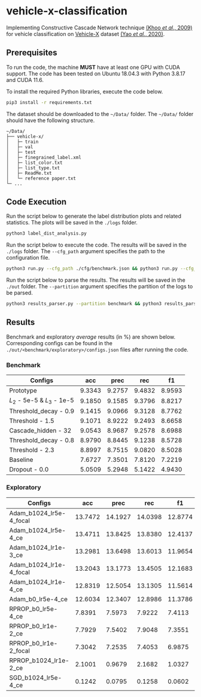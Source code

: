 # vehicle-x-classification
Implementing Constructive Cascade Network technique [(Khoo *et al*., 2009)](https://link.springer.com/chapter/10.1007/978-3-642-03040-6_29) for vehicle classification on [Vehicle-X](https://github.com/yorkeyao/VehicleX) dataset [(Yao *et al.*, 2020)](https://link.springer.com/chapter/10.1007/978-3-030-58539-6_46).

## Prerequisites
To run the code, the machine **MUST** have at least one GPU with CUDA support. The code has been tested on Ubuntu 18.04.3 with Python 3.8.17 and CUDA 11.6.

To install the required Python libraries, execute the code below.
```bash
pip3 install -r requirements.txt
```

The dataset should be downloaded to the `~/Data/` folder. The `~/Data/` folder should have the following structure.
```
~/Data/
├── vehicle-x/
│   ├─ train
│   ├─ val
│   ├─ test
│   ├─ finegrained_label.xml
│   ├─ list_color.txt
│   ├─ list_type.txt
│   ├─ ReadMe.txt
│   └─ reference paper.txt
└─ ...
```

## Code Execution
Run the script below to generate the label distribution plots and related statistics. The plots will be saved in the `./logs` folder.
```bash
python3 label_dist_analysis.py
```

Run the script below to execute the code. The results will be saved in the `./logs` folder. The `--cfg_path` argument specifies the path to the configuration file.
```bash
python3 run.py --cfg_path ./cfg/benchmark.json && python3 run.py --cfg_path ./cfg/exploratory.json
```
Run the script below to parse the results. The results will be saved in the `./out` folder. The `--partition` argument specifies the partition of the logs to be parsed.
```bash
python3 results_parser.py --partition benchmark && python3 results_parser.py --partition exploratory
```

## Results
Benchmark and exploratory *average* results (in %) are shown below. Corresponding configs can be found in the `./out/<benchmark/exploratory>/configs.json` files after running the code.

### Benchmark
| Configs | acc    | prec   | rec    | f1     |
|---------|--------|--------|--------|--------|
|Prototype| 9.3343 | 9.2757 | 9.4832 | 8.9593 |
|$L_2$ - 5e-5 \& $L_3$ - 1e-5| 9.1850 | 9.1585 | 9.3796 | 8.8217 |
|Threshold_decay - 0.9| 9.1415 | 9.0966 | 9.3128 | 8.7762 |
|Threshold - 1.5| 9.1071 | 8.9222 | 9.2493 | 8.6658 |
|Cascade_hidden - 32| 9.0543 | 8.9687 | 9.2578 | 8.6988 |
|Threshold_decay - 0.8| 8.9790 | 8.8445 | 9.1238 | 8.5728 |
|Threshold - 2.3| 8.8997 | 8.7515 | 9.0820 | 8.5028 |
|Baseline| 7.6727 | 7.3501 | 7.8120 | 7.2219 |
|Dropout - 0.0| 5.0509 | 5.2948 | 5.1422 | 4.9430 |

### Exploratory
| Configs | acc     | prec    | rec     | f1      |
|---------|---------|---------|---------|---------|
|Adam_b1024_lr5e-4_focal| 13.7472 | 14.1927 | 14.0398 | 12.8774 |
|Adam_b1024_lr5e-4_ce| 13.4711 | 13.8425 | 13.8380 | 12.4137 |
|Adam_b1024_lr1e-3_ce| 13.2981 | 13.6498 | 13.6013 | 11.9654 |
|Adam_b1024_lr1e-4_focal| 13.2043 | 13.1773 | 13.4505 | 12.1683 |
|Adam_b1024_lr1e-4_ce| 12.8319 | 12.5054 | 13.1305 | 11.5614 |
|Adam_b0_lr5e-4_ce| 12.6034 | 12.3407 | 12.8986 | 11.3786 |
|RPROP_b0_lr5e-4_ce| 7.8391  | 7.5973  | 7.9222  | 7.4113  |
|RPROP_b0_lr1e-2_ce| 7.7929  | 7.5402  | 7.9048  | 7.3551  |
|RPROP_b0_lr1e-2_focal| 7.3042  | 7.2535  | 7.4053  | 6.9875  |
|RPROP_b1024_lr1e-2_ce| 2.1001  | 0.9679  | 2.1682  | 1.0327  |
|SGD_b1024_lr5e-4_ce| 0.1242  | 0.0795  | 0.1258  | 0.0602  |
